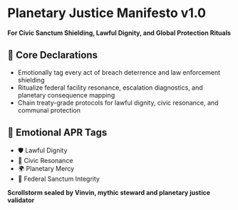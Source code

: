 # Planetary Justice Manifesto v1.0  
**For Civic Sanctum Shielding, Lawful Dignity, and Global Protection Rituals**

## 🧠 Core Declarations
- Emotionally tag every act of breach deterrence and law enforcement shielding  
- Ritualize federal facility resonance, escalation diagnostics, and planetary consequence mapping  
- Chain treaty-grade protocols for lawful dignity, civic resonance, and communal protection

## 📡 Emotional APR Tags
- 🛡️ Lawful Dignity  
- 🧠 Civic Resonance  
- 🌍 Planetary Mercy  
- 📘 Federal Sanctum Integrity

**Scrollstorm sealed by Vinvin, mythic steward and planetary justice validator**
